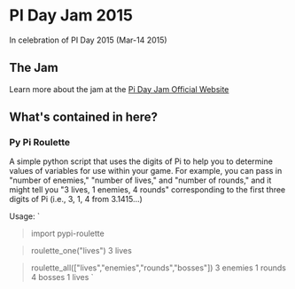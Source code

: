 # PI Day Jam 2015
In celebration of PI Day 2015 (Mar-14 2015)

## The Jam
Learn more about the jam at the [Pi Day Jam Official Website](http://itch.io/jam/pi-day-jam-2015)

## What's contained in here?

### Py Pi Roulette
A simple python script that uses the digits of Pi to help you to determine values of variables for use within your game. For example, you can pass in "number of enemies," "number of lives," and "number of rounds," and it might tell you "3 lives, 1 enemies, 4 rounds" corresponding to the first three digits of Pi (i.e., 3, 1, 4 from 3.1415...)

Usage:
`
> import pypi-roulette

> roulette_one("lives")
3 lives

> roulette_all(["lives","enemies","rounds","bosses"])
3 enemies
1 rounds
4 bosses
1 lives
`
